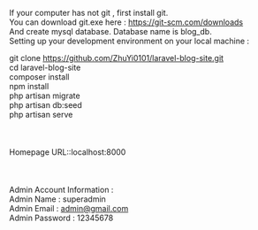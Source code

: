
If your computer has not git , first install git.<br>
You can download git.exe here : https://git-scm.com/downloads<br>
And create mysql database. Database name is blog_db.<br>
Setting up your development environment on your local machine :<br>


git clone https://github.com/ZhuYi0101/laravel-blog-site.git<br>
cd laravel-blog-site<br>
composer install<br>
npm install<br>
php artisan migrate<br>
php artisan db:seed<br>
php artisan serve<br>
<br>
<br>
<br>
Homepage URL::localhost:8000<br>
<br>
<br>
<br>
Admin Account Information : <br>
	Admin Name : superadmin<br>
	Admin Email : admin@gmail.com<br>
	Admin Password : 12345678<br>

